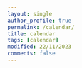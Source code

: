 ```yaml
---
layout: single
author_profile: true
permalink: /calendar/
title: calendar
tags: [calendar]
modified: 22/11/2023
comments: false
---
```


